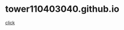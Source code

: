 # tower110403040.github.io
[click]([https://tower110403040.github.io](https://github.com/tower110403040/tower110403040.github.io/blob/main/demo.html))
